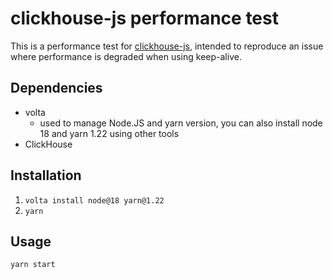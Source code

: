 # clickhouse-js performance test

This is a performance test for [clickhouse-js](https://github.com/ClickHouse/clickhouse-js/), intended to reproduce an issue where performance is degraded when using keep-alive. 

## Dependencies
- volta
  - used to manage Node.JS and yarn version, you can also install node 18 and yarn 1.22 using other tools
- ClickHouse

## Installation
1. `volta install node@18 yarn@1.22`
2. `yarn`

## Usage
`yarn start`
